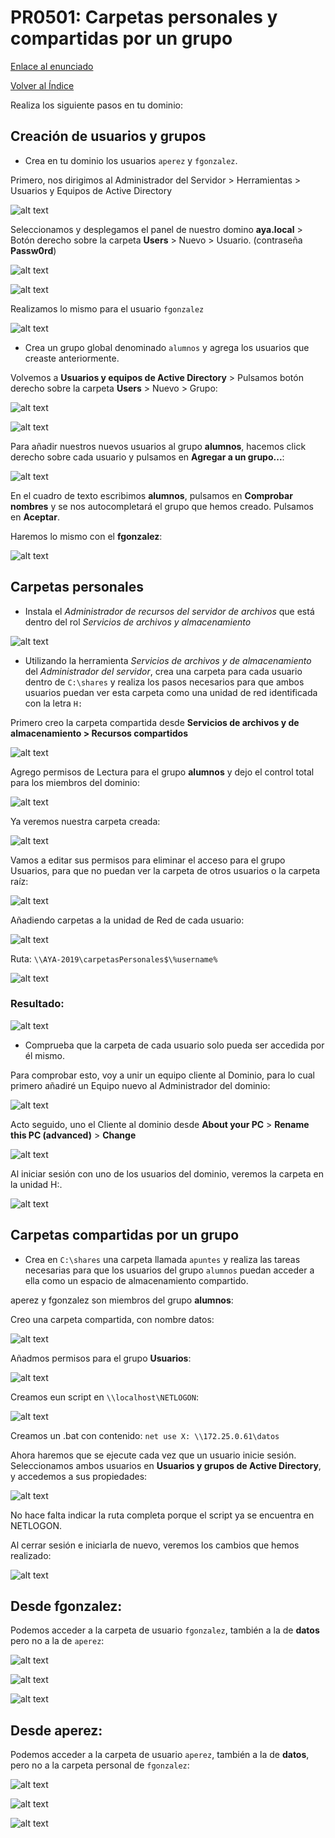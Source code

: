 # PR0501: Carpetas personales y compartidas por un grupo

[Enlace al enunciado](https://github.com/vgonzalez165/apuntes_aso/blob/main/ut05/practicas/pr0501_carpetas_personales.md)

[Volver al Índice](../../index.md)

Realiza los siguiente pasos en tu dominio:

## Creación de usuarios y grupos

- Crea en tu dominio los usuarios `aperez` y `fgonzalez`.

Primero, nos dirigimos al Administrador del Servidor > Herramientas > Usuarios y Equipos de Active Directory

![alt text](img/imagi.png)

Seleccionamos y desplegamos el panel de nuestro domino **aya.local** > Botón derecho sobre la carpeta **Users** > Nuevo > Usuario. (contraseña **Passw0rd**)

![alt text](img/image-2.png)

![alt text](img/image-3.png)

Realizamos lo mismo para el usuario `fgonzalez`

![alt text](img/image-4.png)

- Crea un grupo global denominado `alumnos` y agrega los usuarios que creaste anteriormente.

Volvemos a **Usuarios y equipos de Active Directory** > Pulsamos botón derecho sobre la carpeta **Users** > Nuevo > Grupo:

![alt text](img/image-5.png)

![alt text](img/image-6.png)

Para añadir nuestros nuevos usuarios al grupo **alumnos**, hacemos click derecho sobre cada usuario y pulsamos en **Agregar a un grupo...**:

![alt text](img/image-7.png)

En el cuadro de texto escribimos **alumnos**, pulsamos en **Comprobar nombres** y se nos autocompletará el grupo que hemos creado. Pulsamos en **Aceptar**.

Haremos lo mismo con el **fgonzalez**:

![alt text](img/image-8.png)

## Carpetas personales

- Instala el *Administrador de recursos del servidor de archivos* que está dentro del rol *Servicios de archivos y almacenamiento*

![alt text](img/image-1.png)

- Utilizando la herramienta *Servicios de archivos y de almacenamiento* del *Administrador del servidor*, crea una carpeta para cada usuario dentro de `C:\shares` y realiza los pasos necesarios para que ambos usuarios puedan ver esta carpeta como una unidad de red identificada con la letra `H:`

Primero creo la carpeta compartida desde **Servicios de archivos y de almacenamiento > Recursos compartidos**

![alt text](img/image-10.png)

Agrego permisos de Lectura para el grupo **alumnos** y dejo el control total para los miembros del dominio:

![alt text](img/image-20.png)

Ya veremos nuestra carpeta creada:

![alt text](img/image-14.png)

Vamos a editar sus permisos para eliminar el acceso para el grupo Usuarios, para que no puedan ver la carpeta de otros usuarios o la carpeta raíz:

![alt text](img/image-27.png)

Añadiendo carpetas a la unidad de Red de cada usuario:

![alt text](img/image-22.png)

Ruta: ``\\AYA-2019\carpetasPersonales$\%username%``

![alt text](img/image-24.png)

### Resultado:

![alt text](img/image-25.png)

- Comprueba que la carpeta de cada usuario solo pueda ser accedida por él mismo.

Para comprobar esto, voy a unir un equipo cliente al Dominio, para lo cual primero añadiré un Equipo nuevo al Administrador del dominio:

![alt text](img/image-17.png)

Acto seguido, uno el Cliente al dominio desde  **About your PC** > **Rename this PC (advanced)** > **Change**

![alt text](img/image-18.png)

Al iniciar sesión con uno de los usuarios del dominio, veremos la carpeta en la unidad H:.

![alt text](img/image-26.png)

## Carpetas compartidas por un grupo

- Crea en `C:\shares` una carpeta llamada `apuntes` y realiza las tareas necesarias para que los usuarios del grupo `alumnos` puedan acceder a ella como un espacio de almacenamiento compartido.

aperez y fgonzalez son miembros del grupo **alumnos**:

Creo una carpeta compartida, con nombre datos:

![alt text](img/image-28.png)

Añadmos permisos para el grupo **Usuarios**:

![alt text](img/image-29.png)

Creamos eun script en ``\\localhost\NETLOGON``:

![alt text](img/image-30.png)

Creamos un .bat con contenido:
`net use X: \\172.25.0.61\datos`

Ahora haremos que se ejecute cada vez que un usuario inicie sesión. Seleccionamos ambos usuarios en **Usuarios y grupos de Active Directory**, y accedemos a sus propiedades:

![alt text](img/image-31.png)

No hace falta indicar la ruta completa porque el script ya se encuentra en NETLOGON.

Al cerrar sesión e iniciarla de nuevo, veremos los cambios que hemos realizado:

![alt text](img/image-32.png)

## Desde fgonzalez:

Podemos acceder a la carpeta de usuario `fgonzalez`, también a la de **datos** pero no a la de `aperez`:

![alt text](img/image-33.png)

![alt text](img/image-34.png)

![alt text](img/image-35.png)

## Desde aperez:

Podemos acceder a la carpeta de usuario `aperez`, también a la de **datos**, pero no a la carpeta personal de ``fgonzalez``:

![alt text](img/image-36.png)

![alt text](img/image-37.png)

![alt text](img/image-38.png)